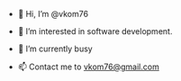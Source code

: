 - 👋 Hi, I’m @vkom76
- 👀 I’m interested in software development.
- 🌱 I’m currently busy

- 📫 Contact me to vkom76@gmail.com

<!---
vkom76/vkom76 is a ✨ special ✨ repository because its `README.md` (this file) appears on your GitHub profile.
You can click the Preview link to take a look at your changes.
--->
